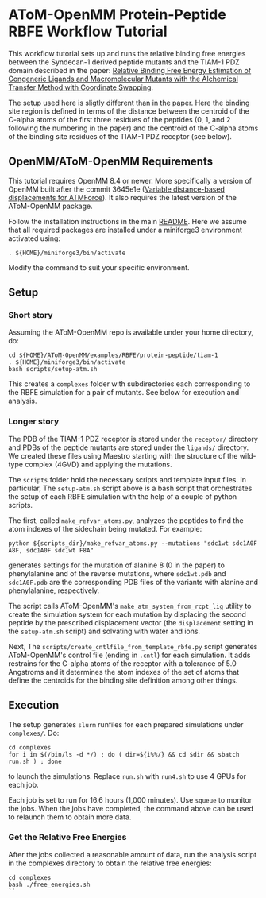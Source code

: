 # AToM-OpenMM Protein-Peptide RBFE Workflow Tutorial 

This workflow tutorial sets up and runs the relative binding free energies between the Syndecan-1 derived peptide mutants and the TIAM-1 PDZ domain described in the paper: [Relative Binding Free Energy Estimation of Congeneric Ligands and Macromolecular Mutants with the Alchemical Transfer Method with Coordinate Swapping](https://pubs.acs.org/doi/10.1021/acs.jcim.5c00207).

The setup used here is sligtly different than in the paper. Here the binding site region is defined in terms of the distance between the centroid of the C-alpha atoms of the first three residues of the peptides (0, 1, and 2 following the numbering in the paper) and the centroid of the C-alpha atoms of the binding site residues of the TIAM-1 PDZ receptor (see below). 


## OpenMM/AToM-OpenMM Requirements

This tutorial requires OpenMM 8.4 or newer. More specifically a version of OpenMM built after the commit 3645e1e ([Variable distance-based displacements for ATMForce](https://github.com/openmm/openmm/commit/3645e1eeb7cea37bc7af1291e0fd672a85d49db9)). It also requires the latest version of the AToM-OpenMM package.

Follow the installation instructions in the main [README](https://github.com/Gallicchio-Lab/AToM-OpenMM/blob/master/README.md). Here we assume that all required packages are installed under a miniforge3 environment activated using: 
```
. ${HOME}/miniforge3/bin/activate
```
Modify the command to suit your specific environment.

## Setup

### Short story

Assuming the AToM-OpenMM repo is available under your home directory, do:
```
cd ${HOME}/AToM-OpenMM/examples/RBFE/protein-peptide/tiam-1
. ${HOME}/miniforge3/bin/activate
bash scripts/setup-atm.sh
```
This creates a `complexes` folder with subdirectories each corresponding to the RBFE simulation for a pair of mutants. See below for execution and analysis.

### Longer story

The PDB of the TIAM-1 PDZ receptor is stored under the `receptor/` directory and PDBs of the peptide mutants are stored under the `ligands/` directory. We created these files using Maestro starting with the structure of the wild-type complex (4GVD) and applying the mutations.

The `scripts` folder hold the necessary scripts and template input files. In particular, The `setup-atm.sh` script above is a bash script that orchestrates the setup of each RBFE simulation with the help of a couple of python scripts.

The first, called `make_refvar_atoms.py`, analyzes the peptides to find the atom indexes of the sidechain being mutated. For example:
```
python ${scripts_dir}/make_refvar_atoms.py --mutations "sdc1wt sdc1A0F A8F, sdc1A0F sdc1wt F8A"
```
generates settings for the mutation of alanine 8 (0 in the paper) to phenylalanine and of the reverse mutations, where `sdc1wt.pdb` and `sdc1A0F.pdb` are the corresponding PDB files of the variants with alanine and phenylalanine, respectively.

The script calls AToM-OpenMM's `make_atm_system_from_rcpt_lig` utility to create the simulation system for each mutation by displacing the second peptide by the prescribed displacement vector (the `displacement` setting in the `setup-atm.sh` script) and solvating with water and ions.

Next, The `scripts/create_cntlfile_from_template_rbfe.py` script generates AToM-OpenMM's control file (ending in `.cntl`) for each simulation. It adds restrains for the C-alpha atoms of the receptor with a tolerance of 5.0 Angstroms and it determines the atom indexes of the set of atoms that define the centroids for the binding site definition among other things.

## Execution

The setup generates `slurm` runfiles for each prepared simulations under `complexes/`. Do:
```
cd complexes
for i in $(/bin/ls -d */) ; do ( dir=${i%%/} && cd $dir && sbatch run.sh ) ; done
```
to launch the simulations. Replace `run.sh` with `run4.sh` to use 4 GPUs for each job.

Each job is set to run for 16.6 hours (1,000 minutes). Use `squeue` to monitor the jobs. When the jobs have completed, the command above can be used to relaunch them to obtain more data.

### Get the Relative Free Energies

After the jobs collected a reasonable amount of data, run the analysis script in the complexes directory to obtain the relative free energies:
```
cd complexes
bash ./free_energies.sh
``








